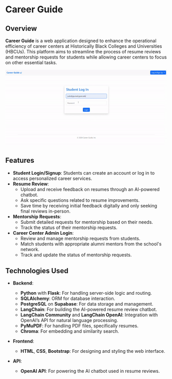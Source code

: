 # Career Guide

## Overview

**Career Guide** is a web application designed to enhance the operational efficiency of career centers at Historically Black Colleges and Universities (HBCUs). This platform aims to streamline the process of resume reviews and mentorship requests for students while allowing career centers to focus on other essential tasks.

![Demo 1](https://github.com/Jemajr/Career-Guide/blob/main/images/demo1.gif "Demo 1")

## Features

- **Student Login/Signup**: Students can create an account or log in to access personalized career services.
- **Resume Review**:
  - Upload and receive feedback on resumes through an AI-powered chatbot.
  - Ask specific questions related to resume improvements.
  - Save time by receiving initial feedback digitally and only seeking final reviews in-person.
- **Mentorship Requests**:
  - Submit detailed requests for mentorship based on their needs.
  - Track the status of their mentorship requests.
- **Career Center Admin Login**:
  - Review and manage mentorship requests from students.
  - Match students with appropriate alumni mentors from the school's network.
  - Track and update the status of mentorship requests.

## Technologies Used

- **Backend**:
  - **Python** with **Flask**: For handling server-side logic and routing.
  - **SQLAlchemy**: ORM for database interaction.
  - **PostgreSQL** on **Supabase**: For data storage and management.
  - **LangChain**: For building the AI-powered resume review chatbot.
  - **LangChain Community** and **LangChain OpenAI**: Integration with OpenAI’s API for natural language processing.
  - **PyMuPDF**: For handling PDF files, specifically resumes.
  - **Chroma**: For embedding and similarity search.

- **Frontend**:
  - **HTML**, **CSS**, **Bootstrap**: For designing and styling the web interface.

- **API**:
  - **OpenAI API**: For powering the AI chatbot used in resume reviews.


